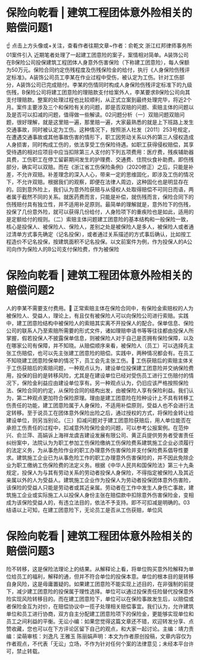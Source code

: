 # 保险向乾看 | 建筑工程团体意外险相关的赔偿问题1

☝ 点击上方头像或+关注，查看作者往期文章~作者：俞乾文 浙江红邦律师事务所 01案件引入 近期笔者处理了一起建工团意险的案子，案情相对简单。A装饰公司在B保险公司投保建筑工程团体人身意外伤害保险（下称建工团意险），每人保额为50万元。保险合同约定伤残程度及伤残保险金的给付，执行《人身保险伤残评定标准》。A装饰公司员工李某在作业过程中受伤，被认定为工伤。针对工伤部分，A装饰公司已完成赔付。李某的伤情同时构成人身保险伤残评定标准下的九级伤残，B保险公司将建工团意险的理赔款支付给案外人，李某要求B保险公司向其支付理赔款。整案的处理过程也比较顺利，从正式立案到最终处理完毕，将近2个月。案件主要涉及三个和保险有关的问题，即是否双赔的问题、索赔主体的问题以及是否可以扣减的问题，值得做一些解读。02问题分析（一）双赔问题双赔问题，很好理解，就是这里赔一遍，那里赔一遍，大家最熟悉的就是上下班路上发生交通事故，同时被认定为工伤。这种情况下，按照浙人社发〔2011〕253号规定，在遭遇交通事故或其他事故伤害的情形下，职工因劳动关系以外的第三人侵权造成人身损害，同时构成工伤的，依法享受工伤保险待遇。如职工获得侵权赔偿，其享受待遇的相对应项目中应当扣除第三人支付的下列五项费用：医疗费，残疾辅助器具费，工伤职工在停工留薪期间发生的护理费、交通费、住院伙食补助费。即伤残部分，确实可以双赔。而在《浙江省工伤保险条例》（2020修正）之后，只能是补差，不允许双赔。补差理念的深入人心，带来一定的思维固化，即涉及工伤的情况下，不允许双赔。根据我们的观察，即便在法律人周边，这种固化也是明显存在的。回到意外险上，我们认为意外险获赔与从侵权人处取得赔偿不可同日而语，两者属于截然不同的关系。就医药费而言，只能是补偿，就伤残而言，保险合同下的伤残赔付具有独立性，并不适用补足原则。最简单的理解就是，意外险下的伤残，投保了几份意外险，就可以获得几份给付，人身险项下的重疾险也是如此，适用的是定额给付的规则。（二）索赔主体问题建工团意险的基本结构和一般保险一致，核心是投保人、被保险人、保险人，差别之处是被保险人是多人，被保险人或者通过清单方式事先确定（记名投保），或者通过关系描述的方式事后确认，比如按工程造价不记名投保，按建筑面积不记名投保。以文前案件为例，作为投保人的A公司向作为保险人的B公司支付保险费，作为被保险

# 保险向乾看 | 建筑工程团体意外险相关的赔偿问题2

人的李某不需要支付费用。🔹 正常索赔主体在保险合同中，有保险金索赔权的人为被保险人、受益人，理论上，有且仅有被保险人可以向保险公司进行索赔。实践中，建工团意险结构中被保险人的索赔其实离不开投保人的配合。保单信息、保险公司的联系人乃至索赔所需要的形式文件，诸如理赔申请书等等往往都由投保人所掌握，假若投保人不披露保单信息，则被保险人对于自己是否拥有保险保障，以及在哪家公司有保障，并不知晓。从赔偿顺序来看，被保险人（员工）可以选择先主张工伤赔偿，也可以先主张建工团意险的赔偿。实践中，两种情况都会有。在员工不知晓建工团意险保单的情况下，员工会先主张工伤。🔹 工伤获赔后的索赔主体关于工伤获赔后的索赔问题，一种观点认为，建设单位投保建工团意险并交纳保险费用，投保的目的是转移风险，尤其是在建设单位已经对受伤员工进行工伤赔付的情况下，保险金利益应由建设单位享有。另一种观点认为，仍旧应该严格按照保险法、保险合同的约定，从保险合同的结构出发，由被保险人享有保险利益。我们认为，第二种观点更加符合保险原理。理由是建工团意险在险种设计上不具有转移工伤责任的功能，建工团意险属于人身保险，不适用补偿原则，受益人也不会进行法定转移。至于说员工在团体意外保险出险之后，通过授权的方式，将保险金转让给建设单位，则另当别论。（三）扣减问题对于建工团意险获赔后，用人单位能否在承担工伤责任的过程中，扣减意外险保险金的问题，可以参考公报案例。在范仲兴、俞兰萍、高娟诉上海祥龙虞吉建设发展有限公司、黄正兵提供劳务者受害责任纠纷案中，法院认为为职工参加工伤保险缴纳工伤保险费系建筑施工企业必须履行的法定义务，为从事危险作业的职工办理意外伤害保险并支付保险费系倡导性要求。建筑施工企业已为从事危险工作的职工办理意外伤害保险的，并不因此免除企业为职工缴纳工伤保险费的法定义务。根据《中华人民共和国保险法》第三十九条规定，投保人为与其有劳动关系的劳动者投保人身保险，不得指定被保险人及其近亲属以外的人为受益人。建筑施工企业作为投保人为劳动者投保团体意外伤害险，该保险的受益人只能是劳动者或其近亲属。劳动者在工作中发生人身伤亡事故，建筑施工企业或实际施工人以投保人身份主张在赔偿款中扣除意外伤害保险金，变相成为该保险受益人的，有违立法目的，依法不予支持。即不可扣减是明确的。03结语以上可知，在建工团意险下，无论员工是否从工伤获赔，单位风

# 保险向乾看 | 建筑工程团体意外险相关的赔偿问题3

险不转移，这是保险法理论上的结果。从解释论上看，将单位购买意外险解释为单位给员工的福利，解释的通，但并不符合单位的投保本意。单位的根本目的是转移自身风险，这是毋庸置疑的。如果建工团意险不能实现上述目的，在非强制的前提下，减少建工团意险的投保属于理性选择。单位可以通过投保责任险替代投保意外险实现风险转移目的。而在建工团意险下，单位可以在保险事故发生后，以赔偿或者保险金互为对价，在赔偿协议中一揽子处理相关赔偿事宜。我们认为，允许建筑单位和员工进行协商，双方自主分配建工团意险项下的保险金，更能够实现单位和员工之间利益的平衡。无讼小编：如果您觉得这篇文章还不错，欢迎转发分享、点赞收藏，您也可以在下方评论区留下自己的观点，和大家一起讨论。主编：靖力责编：梁萌审核：刘逸凡 王雅玉 陈丽娟声明：本文为作者原创投稿，文章内容仅为作者观点，不代表「无讼」立场，不作为针对任何个案的法律意见；未经本平台许可，禁止转载。

